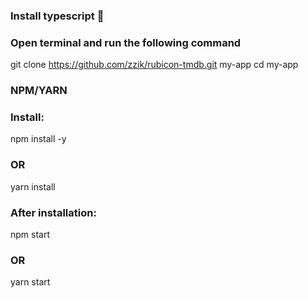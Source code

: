 ### Install typescript 👔
### Open terminal and run the following command
git clone https://github.com/zzik/rubicon-tmdb.git my-app
cd my-app

### NPM/YARN ###
### Install:

npm install -y
### OR
yarn install

### After installation:

npm start
### OR
yarn start